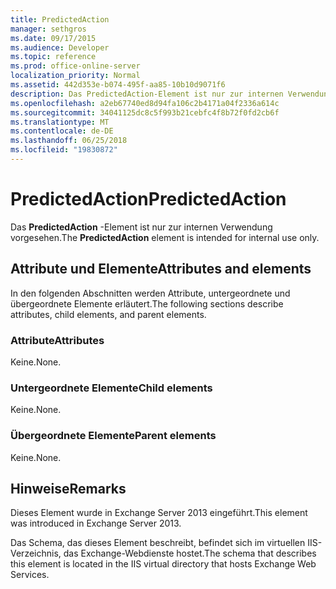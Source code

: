 ```yaml
---
title: PredictedAction
manager: sethgros
ms.date: 09/17/2015
ms.audience: Developer
ms.topic: reference
ms.prod: office-online-server
localization_priority: Normal
ms.assetid: 442d353e-b074-495f-aa85-10b10d9071f6
description: Das PredictedAction-Element ist nur zur internen Verwendung vorgesehen.
ms.openlocfilehash: a2eb67740ed8d94fa106c2b4171a04f2336a614c
ms.sourcegitcommit: 34041125dc8c5f993b21cebfc4f8b72f0fd2cb6f
ms.translationtype: MT
ms.contentlocale: de-DE
ms.lasthandoff: 06/25/2018
ms.locfileid: "19830872"
---
```

# <a name="predictedaction"></a><span data-ttu-id="3e36b-103">PredictedAction</span><span class="sxs-lookup"><span data-stu-id="3e36b-103">PredictedAction</span></span>

<span data-ttu-id="3e36b-104">Das **PredictedAction** -Element ist nur zur internen Verwendung vorgesehen.</span><span class="sxs-lookup"><span data-stu-id="3e36b-104">The **PredictedAction** element is intended for internal use only.</span></span> 

## <a name="attributes-and-elements"></a><span data-ttu-id="3e36b-105">Attribute und Elemente</span><span class="sxs-lookup"><span data-stu-id="3e36b-105">Attributes and elements</span></span>

<span data-ttu-id="3e36b-106">In den folgenden Abschnitten werden Attribute, untergeordnete und übergeordnete Elemente erläutert.</span><span class="sxs-lookup"><span data-stu-id="3e36b-106">The following sections describe attributes, child elements, and parent elements.</span></span>
  
### <a name="attributes"></a><span data-ttu-id="3e36b-107">Attribute</span><span class="sxs-lookup"><span data-stu-id="3e36b-107">Attributes</span></span>

<span data-ttu-id="3e36b-108">Keine.</span><span class="sxs-lookup"><span data-stu-id="3e36b-108">None.</span></span>
  
### <a name="child-elements"></a><span data-ttu-id="3e36b-109">Untergeordnete Elemente</span><span class="sxs-lookup"><span data-stu-id="3e36b-109">Child elements</span></span>

<span data-ttu-id="3e36b-110">Keine.</span><span class="sxs-lookup"><span data-stu-id="3e36b-110">None.</span></span>
  
### <a name="parent-elements"></a><span data-ttu-id="3e36b-111">Übergeordnete Elemente</span><span class="sxs-lookup"><span data-stu-id="3e36b-111">Parent elements</span></span>

<span data-ttu-id="3e36b-112">Keine.</span><span class="sxs-lookup"><span data-stu-id="3e36b-112">None.</span></span>
  
## <a name="remarks"></a><span data-ttu-id="3e36b-113">Hinweise</span><span class="sxs-lookup"><span data-stu-id="3e36b-113">Remarks</span></span>

<span data-ttu-id="3e36b-114">Dieses Element wurde in Exchange Server 2013 eingeführt.</span><span class="sxs-lookup"><span data-stu-id="3e36b-114">This element was introduced in Exchange Server 2013.</span></span>
  
<span data-ttu-id="3e36b-115">Das Schema, das dieses Element beschreibt, befindet sich im virtuellen IIS-Verzeichnis, das Exchange-Webdienste hostet.</span><span class="sxs-lookup"><span data-stu-id="3e36b-115">The schema that describes this element is located in the IIS virtual directory that hosts Exchange Web Services.</span></span>
  

